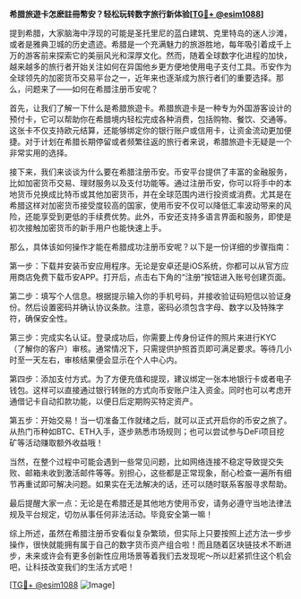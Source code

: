 **希腊旅遊卡怎麽註冊幣安？轻松玩转数字旅行新体验[[TG💪+ @esim1088](https://t.me/s/esim1088)]**

提到希腊，大家脑海中浮现的可能是圣托里尼的蓝白建筑、克里特岛的迷人沙滩，或者是雅典卫城的历史遗迹。希腊是一个充满魅力的旅游胜地，每年吸引着成千上万的游客前来探索它的美丽风光和深厚文化。然而，随着全球数字化进程的加快，越来越多的旅行者开始关注如何在异国他乡更方便地使用电子支付工具。币安作为全球领先的加密货币交易平台之一，近年来也逐渐成为旅行者们的重要选择。那么，问题来了——如何在希腊注册币安呢？

首先，让我们了解一下什么是希腊旅遊卡。希腊旅遊卡是一种专为外国游客设计的预付卡，它可以帮助你在希腊境内轻松完成各种消费，包括购物、餐饮、交通等。这张卡不仅支持欧元结算，还能够绑定你的银行账户或信用卡，让资金流动更加便捷。对于计划在希腊长期停留或者频繁往返的旅行者来说，希腊旅遊卡无疑是一个非常实用的选择。

接下来，我们来谈谈为什么要在希腊注册币安。币安平台提供了丰富的金融服务，比如加密货币交易、理财服务以及支付功能等。通过注册币安，你可以将手中的本地货币兑换成比特币或其他加密货币，并在全球范围内进行投资或消费。尤其是在希腊这样对加密货币接受度较高的国家，使用币安不仅可以降低汇率波动带来的风险，还能享受到更低的手续费优势。此外，币安还支持多语言界面和服务，即使是初次接触加密货币的新手用户也能快速上手。

那么，具体该如何操作才能在希腊成功注册币安呢？以下是一份详细的步骤指南：

第一步：下载并安装币安应用程序。无论是安卓还是iOS系统，你都可以从官方应用商店免费下载币安APP。打开后，点击右下角的“注册”按钮进入账号创建页面。

第二步：填写个人信息。根据提示输入你的手机号码，并接收验证码短信以验证身份。然后设置密码并确认协议条款。注意，密码必须包含字母、数字以及特殊字符，确保安全性。

第三步：完成实名认证。登录成功后，你需要上传身份证件的照片来进行KYC（了解你的客户）审核。通常情况下，只需提供护照首页即可满足要求。等待几小时至一天左右，审核结果便会显示在个人中心内。

第四步：添加支付方式。为了方便充值和提现，建议绑定一张本地银行卡或者电子钱包。这样可以直接通过银行转账的方式向币安账户注入资金。同时也可以考虑开通借记卡自动扣款功能，以便日后定期购买特定资产。

第五步：开始交易！当一切准备工作就绪之后，就可以正式开启你的币安之旅了。从热门币种如BTC、ETH入手，逐步熟悉市场规则；也可以尝试参与DeFi项目挖矿等活动赚取额外收益哦！

当然，在整个过程中可能会遇到一些常见问题，比如网络连接不稳定导致提交失败、邮箱未收到激活邮件等等。别担心，这些都是正常现象，耐心检查一遍所有细节再重试即可解决问题。如果实在无法解决的话，还可以随时联系客服寻求帮助。

最后提醒大家一点：无论是在希腊还是其他地方使用币安，请务必遵守当地法律法规及平台规定，切勿从事任何非法活动。毕竟安全第一嘛！

综上所述，虽然在希腊注册币安看似复杂繁琐，但实际上只要按照上述方法一步步操作，很快就能拥有属于自己的数字货币资产组合啦！而且随着区块链技术不断进步，未来或许会有更多创新性应用场景等着我们去发现呢～所以赶紧抓住这个机会吧，让科技改变我们的生活方式吧！

[[TG💪+ @esim1088](https://t.me/s/esim1088) ![Image](https://i.postimg.cc/4NQfJmqS/Snipaste-2025-05-13-00-14-12.png)]